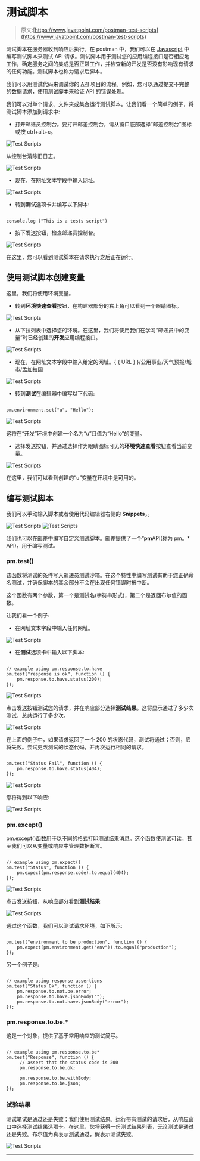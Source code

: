 # 测试脚本

> 原文:[https://www.javatpoint.com/postman-test-scripts](https://www.javatpoint.com/postman-test-scripts)

测试脚本在服务器收到响应后执行。在 postman 中，我们可以在 [Javascript](https://www.javatpoint.com/javascript-tutorial) 中编写测试脚本来测试 API 请求。测试脚本用于测试您的应用编程接口是否相应地工作，确定服务之间的集成是否正常工作，并检查新的开发是否没有影响现有请求的任何功能。测试脚本也称为请求后脚本。

我们可以用测试代码来调试你的 [API](https://www.javatpoint.com/api-full-form) 项目的流程。例如，您可以通过提交不完整的数据请求，使用测试脚本来验证 API 的错误处理。

我们可以对单个请求、文件夹或集合运行测试脚本。让我们看一个简单的例子，将测试脚本添加到请求中:

*   打开邮递员控制台。要打开邮差控制台，请从窗口底部选择“邮差控制台”图标或按 ctrl+alt+c。

![Test Scripts](../Images/f80f6f8b6967b8f8699a43a15824a365.png)

从控制台清除旧日志。

![Test Scripts](../Images/a1ee8d9dfcc2cbb6867485fcf03891c9.png)

*   现在，在网址文本字段中输入网址。

![Test Scripts](../Images/67c680d39e413ba67f93263489b82afe.png)

*   转到**测试**选项卡并编写以下脚本:

```

console.log ("This is a tests script")

```

*   按下发送按钮，检查邮递员控制台。

![Test Scripts](../Images/6a299550213820bfad40e8a7bce3a192.png)

在这里，您可以看到测试脚本在请求执行之后正在运行。

## 使用测试脚本创建变量

这里，我们将使用环境变量。

*   转到**环境快速查看**按钮，在构建器部分的右上角可以看到一个眼睛图标。

![Test Scripts](../Images/5ee791ef6fc13bbeca697191d67bab25.png)

*   从下拉列表中选择您的环境。在这里，我们将使用我们在学习“邮递员中的变量”时已经创建的**开发**应用编程接口。

![Test Scripts](../Images/5ec5f0292719c5e1528e3151c000f52e.png)

*   现在，在网址文本字段中输入给定的网址。{ { URL } }/公用事业/天气预报/城市/孟加拉国

![Test Scripts](../Images/48c0a481d28c4eec1e964abe4418e1e2.png)

*   转到**测试**在编辑器中编写以下代码:

```

pm.environment.set("u", "Hello");

```

![Test Scripts](../Images/e41f3d0cdcc5406491fcd7462bcc671e.png)

这将在“开发”环境中创建一个名为“u”且值为“Hello”的变量。

*   选择发送按钮，并通过选择作为眼睛图标可见的**环境快速查看**按钮查看当前变量。

![Test Scripts](../Images/70d2c8101184db11b985f0e4a515f26c.png)

在这里，我们可以看到创建的“u”变量在环境中是可用的。

## 编写测试脚本

我们可以手动输入脚本或者使用代码编辑器右侧的 **Snippets，**。

![Test Scripts](../Images/16eb78dddb0219a7697376cec3a632a4.png)
![Test Scripts](../Images/d8b226cb90a6118af515dba888bb2d44.png)

我们也可以在[邮差](https://www.javatpoint.com/postman)中编写自定义测试脚本。邮差提供了一个“**pm**API(称为 pm。* API)，用于编写测试。

### pm.test()

该函数将测试的条件写入邮递员测试沙箱。在这个特性中编写测试有助于您正确命名测试，并确保脚本的其余部分不会在出现任何错误时被中断。

这个函数有两个参数，第一个是测试名(字符串形式)，第二个是返回布尔值的函数。

让我们看一个例子:

*   在网址文本字段中输入任何网址。

![Test Scripts](../Images/010320cc37b5097309ea3b6853dae2a7.png)

*   在**测试**选项卡中输入以下脚本:

```

// example using pm.response.to.have
pm.test("response is ok", function () {
    pm.response.to.have.status(200);
});

```

![Test Scripts](../Images/4f2aac322ae09d222396c5f887dd69c2.png)

点击发送按钮测试您的请求，并在响应部分选择**测试结果**。这将显示通过了多少次测试，总共运行了多少次。

![Test Scripts](../Images/876f25d43f241c0b54a0258387a2493c.png)

在上面的例子中，如果请求返回了一个 200 的状态代码，测试将通过；否则，它将失败。尝试更改测试的状态代码，并再次运行相同的请求。

```

pm.test("Status Fail", function () {
    pm.response.to.have.status(404);
});

```

![Test Scripts](../Images/fb42dea86a02d4175879618a761901fc.png)

您将得到以下响应:

![Test Scripts](../Images/d51159b1274acb8a2a92a680da71e787.png)

### pm.except()

pm.except()函数用于以不同的格式打印测试结果消息。这个函数使测试可读，甚至我们可以从变量或响应中管理数据断言。

```

// example using pm.expect()
pm.test("Status", function () { 
    pm.expect(pm.response.code).to.equal(404); 
});

```

![Test Scripts](../Images/cfd9bb63072d8449a34f0a0394fedd8d.png)

点击发送按钮，从响应部分看到**测试结果**:

![Test Scripts](../Images/4b99c7502f70d51a902f76c4a1863cb8.png)

通过这个函数，我们可以测试请求环境，如下所示:

```

pm.test("environment to be production", function () {
    pm.expect(pm.environment.get("env")).to.equal("production");
});

```

另一个例子是:

```

// example using response assertions
pm.test("Status Ok", function () { 
    pm.response.to.not.be.error; 
    pm.response.to.have.jsonBody(""); 
    pm.response.to.not.have.jsonBody("error"); 
});

```

### pm.response.to.be.*

这是一个对象，提供了基于常用响应的测试简写。

```

// example using pm.response.to.be*
pm.test("Response", function () {
     // assert that the status code is 200
     pm.response.to.be.ok; 

     pm.response.to.be.withBody;
     pm.response.to.be.json; 
});

```

### 试验结果

测试笔试是通过还是失败；我们使用测试结果。运行带有测试的请求后，从响应窗口中选择测试结果选项卡。在这里，您将获得一份测试结果列表，无论测试是通过还是失败。布尔值为真表示测试通过，假表示测试失败。

![Test Scripts](../Images/26fdcf35490a527d857e127cd4911d7a.png)

* * *